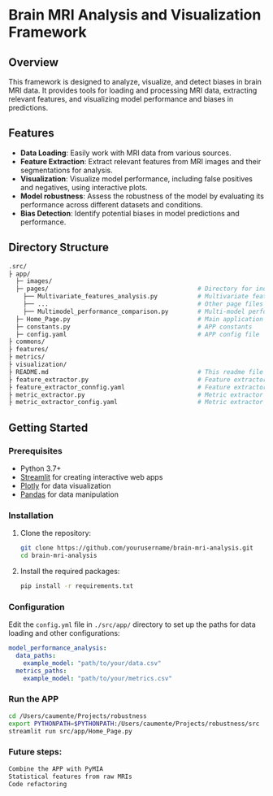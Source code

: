 # Brain MRI Analysis and Visualization Framework

## Overview
This framework is designed to analyze, visualize, and detect biases in brain MRI data. It provides tools for loading and processing MRI data, extracting relevant features, and visualizing model performance and biases in predictions.

## Features
- **Data Loading**: Easily work with MRI data from various sources.
- **Feature Extraction**: Extract relevant features from MRI images and their segmentations for analysis.
- **Visualization**: Visualize model performance, including false positives and negatives, using interactive plots.
- **Model robustness**: Assess the robustness of the model by evaluating its performance across different datasets and conditions.
- **Bias Detection**: Identify potential biases in model predictions and performance.

## Directory Structure

```bash
.src/
├ app/
  ├─ images/   
  ├─ pages/                                         # Directory for individual pages
    ├── Multivariate_features_analysis.py           # Multivariate features analysis page 
    ├── ...                                         # Other page files
    ├── Multimodel_performance_comparison.py        # Multi-model performance comparison page 
  ├─ Home_Page.py                                   # Main application file
  ├─ constants.py                                   # APP constants
  ├─ config.yaml                                    # APP config file
├ commons/
├ features/
├ metrics/
├ visualization/
├ README.md                                         # This readme file
├ feature_extractor.py                              # Feature extractor
├ feature_extractor_connfig.yaml                    # Feature extractor config file
├ metric_extractor.py                               # Metric extractor
├ metric_extractor_config.yaml                      # Metric extractor config file
```



## Getting Started
### Prerequisites
- Python 3.7+
- [Streamlit](https://streamlit.io/) for creating interactive web apps
- [Plotly](https://plotly.com/python/) for data visualization
- [Pandas](https://pandas.pydata.org/) for data manipulation

### Installation
1. Clone the repository:
    ```bash
    git clone https://github.com/yourusername/brain-mri-analysis.git
    cd brain-mri-analysis
    ```
2. Install the required packages:
    ```bash
    pip install -r requirements.txt
    ```

### Configuration
Edit the `config.yml` file in `./src/app/` directory to set up the paths for data loading and other configurations:
```yaml
model_performance_analysis:
  data_paths:
    example_model: "path/to/your/data.csv"
  metrics_paths:
    example_model: "path/to/your/metrics.csv"
```




### Run the APP
```bash
cd /Users/caumente/Projects/robustness
export PYTHONPATH=$PYTHONPATH:/Users/caumente/Projects/robustness/src
streamlit run src/app/Home_Page.py
```




### Future steps:
```bash
Combine the APP with PyMIA
Statistical features from raw MRIs
Code refactoring
```
